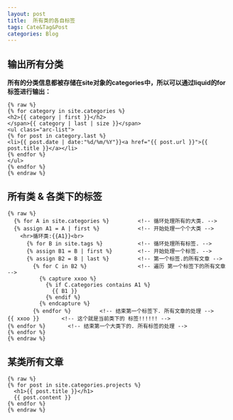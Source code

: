 ```yaml
---
layout: post
title:  所有类的各自标签
tags: Cate&Tag&Post
categories: Blog
---
```




## 输出所有分类
**所有的分类信息都被存储在site对象的categories中，所以可以通过liquid的for标签进行输出：**

	{% raw %}
	{% for category in site.categories %}
	<h2>{{ category | first }}</h2>
	</span>{{ category | last | size }}</span>
	<ul class="arc-list">
	{% for post in category.last %}
	<li>{{ post.date | date:"%d/%m/%Y"}}<a href="{{ post.url }}">{{ post.title }}</a></li>
	{% endfor %}
	</ul>
	{% endfor %}
	{% endraw %}
 




## 所有类 & 各类下的标签
	{% raw %}
	  {% for A in site.categories %}         <!-- 循环处理所有的大类. -->
	  {% assign A1 = A | first %}            <!-- 开始处理一个个大类 -->
	    <hr>循环类:{{A1}}<br>
	      {% for B in site.tags %}           <!-- 循环处理所有标签. -->
	      {% assign B1 = B | first %}        <!-- 开始处理一个标签. -->
	      {% assign B2 = B | last %}         <!-- 第一个标签.的所有文章 -->
	        {% for C in B2 %}                <!-- 遍历 第一个标签下的所有文章 -->
	          {% capture xxoo %}
	            {% if C.categories contains A1 %}
	              {{ B1 }}
	            {% endif %}
	          {% endcapture %}    
	        {% endfor %}         <!-- 结束第一个标签下. 所有文章的处理 -->
	{{ xxoo }}       <!-- 这个就是当前类下的 标签!!!!!! -->
	{% endfor %}       <!-- 结束第一个大类下的. 所有标签的处理 -->   
	{% endfor %}
	{% endraw %}



## 某类所有文章
	{% raw %}
	{% for post in site.categories.projects %}
	  <h1>{{ post.title }}</h1>
	  {{ post.content }}
	{% endfor %}
	{% endraw %}